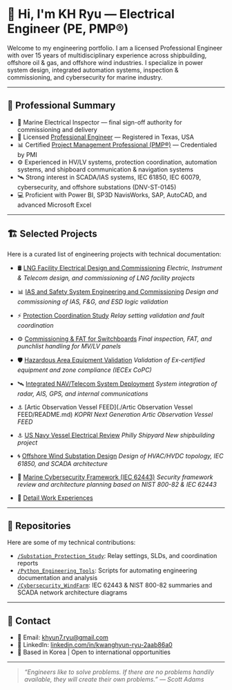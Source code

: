 # 👋 Hi, I'm KH Ryu — Electrical Engineer (PE, PMP®)

Welcome to my engineering portfolio. I am a licensed Professional Engineer with over 15 years of multidisciplinary experience across shipbuilding, offshore oil & gas, and offshore wind industries. I specialize in power system design, integrated automation systems, inspection & commissioning, and cybersecurity for marine industry.

---

## 🧩 Professional Summary

* 🔧 Marine Electrical Inspector — final sign-off authority for commissioning and delivery  
* 📐 Licensed [Professional Engineer](https://github.com/kh-ryu1/kh-ryu1/blob/main/Certificates/Professional%20Engineer%20-%20Texas%20Board.pdf) — Registered in Texas, USA
* 📊 Certified [Project Management Professional (PMP®)](https://github.com/kh-ryu1/kh-ryu1/blob/main/Certificates/PMP%20Certfication_renewed.pdf) — Credentialed by PMI
* ⚙️ Experienced in HV/LV systems, protection coordination, automation systems, and shipboard communication & navigation systems  
* 🛰️ Strong interest in SCADA/IAS systems, IEC 61850, IEC 60079, cybersecurity, and offshore substations (DNV-ST-0145)  
* 💻 Proficient with Power BI, SP3D NavisWorks, SAP, AutoCAD, and advanced Microsoft Excel  

---

## 🏗️ Selected Projects

Here is a curated list of engineering projects with technical documentation:

* 🛢️ [LNG Facility Electrical Design and Commissioning](./LNG_Facility_Electrical_Design_and_Commissioning/README.md)
  *Electric, Instrument & Telecom design, and commissioning of LNG facility projects*

* 📊 [IAS and Safety System Engineering and Commissioning](./IAS_and_Safety_System_Engineering_and_Commissioning/README.md)
  *Design and commissioning of IAS, F&G, and ESD logic validation*
    
* ⚡ [Protection Coordination Study](./Protection_Coordination_Study/README.md)
  *Relay setting validation and fault coordination*

* ⚙️ [Commissioning & FAT for Switchboards](./Commissioning_Switchboards/README.md)
  *Final inspection, FAT, and punchlist handling for MV/LV panels*

* 🛡️ [Hazardous Area Equipment Validation](./Hazardous_Area_Inspection/README.md)
  *Validation of Ex-certified equipment and zone compliance (IECEx CoPC)*

* 🛰️ [Integrated NAV/Telecom System Deployment](./Telecom_NAV_Integration/README.md)
  *System integration of radar, AIS, GPS, and internal communications*

* ⚓ [Artic Observation Vessel FEED](./Artic Observation Vessel FEED/README.md)
  *KOPRI Next Generation Artic Observation Vessel FEED*

* ⚓ [US Navy Vessel Electrical Review](./Navy_Electrical_Review/README.md)
  *Philly Shipyard New shipbuilding project*

* 🌀 [Offshore Wind Substation Design](./Offshore_Wind_Design/README.md)
  *Design of HVAC/HVDC topology, IEC 61850, and SCADA architecture*

* 🔐 [Marine Cybersecurity Framework (IEC 62443)](./Cybersecurity_SCADA/README.md)
  *Security framework review and architecture planning based on NIST 800-82 & IEC 62443*

* 🎯 [Detail Work Experiences](./Detail_Experiences/README.md)
  
  
---

## 📁 Repositories

Here are some of my technical contributions:

- [`/Substation_Protection_Study`](https://github.com/<your-username>/Substation_Protection_Study): Relay settings, SLDs, and coordination reports  
- [`/Python_Engineering_Tools`](https://github.com/<your-username>/Python_Engineering_Tools): Scripts for automating engineering documentation and analysis  
- [`/Cybersecurity_WindFarm`](https://github.com/<your-username>/Cybersecurity_WindFarm): IEC 62443 & NIST 800-82 summaries and SCADA network architecture diagrams  

---

## 📢 Contact

* 📧 Email: [khyun7.ryu@gmail.com](mailto:khyun7.ryu@gmail.com)  
* 💼 LinkedIn: [linkedin.com/in/kwanghyun-ryu-2aab86a0](https://linkedin.com/in/kwanghyun-ryu-2aab86a0)  
* 📍 Based in Korea | Open to international opportunities  

---

> *“Engineers like to solve problems. If there are no problems handily available, they will create their own problems.” — Scott Adams*

